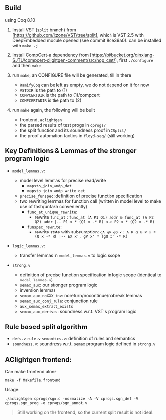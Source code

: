 ## Build

using Coq 8.10

1. Install VST (`split` branch) from [https://github.com/ltzone/VST/tree/split], which is VST 2.5 with DeepEmbedded module opened (see commit 8de39a0). can be installed with `make -j`

2. Install CompCert-a dependency from [https://bitbucket.org/qinxiang-SJTU/compcert-clightgen-comment/src/nop_cmt/], first `./configure` and then `make`

3. run `make`, an CONFIGURE file will be generated, fill in there 
   - `RamifyCoq` can be left as empty, we do not depend on it for now
   - `VSTDIR` is the path to (1)
   - `COMPCERTDIR` is the path to (1)/compcert
   - `COMPCERTADIR` is the path to (2)

4. run `make` again, the following will be built
   - frontend, `aclightgen`
   - the parsed results of test progs in `cprogs/`
   - the split function and its soundness proof in `CSplit/`
   - the proof automation tactics in `floyd-seq/` (still working)
  

## Key Definitions & Lemmas of the stronger program logic

- `model_lemmas.v`: 
  - model level lemmas for precise read/write
    - `mapsto_join_andp_det`
    - `mapsto_join_andp_write_det`
  - `precise_funspec`: definition of precise function specification
  - two rewriting lemmas for function call (written in model level to make use of fash/unfash conveniently)
    - `func_at_unique_rewrite`:
      - rewrite `func_at` : `func_at (A P1 Q1) addr & func_at (A P2 Q2) addr |-- P1 x * (Q1 x -* R) <-> P2 x * (Q2 x -* R)`
    - `funspec_rewrite`:
      - rewrite state with subsumption: `gA gP gQ <: A P Q & P x * (Q x -* R) |-- EX x', gP x' * (gQ x' -* R)`
  
- `logic_lemmas.v`: 
  - transfer lemmas in `model_lemmas.v` to logic scope
  
- `strong.v`
  - definition of precise function specification in logic scope (identical to `model_lemmas.v`)
  - `semax_aux`: our stronger program logic
  - inversion lemmas
  - `semax_aux_noXXX_inv`: noreturn/nocontinue/nobreak lemmas
  - `semax_aux_conj_rule`: conjunction rule
  - `aux_semax_extract_exists`
  - `semax_aux_derives`: soundness w.r.t. VST's program logic

## Rule based split algorithm

- `defs.v` `rule.v` `semantics.v`: definition of rules and semantics
- `soundness.v`: soundness w.r.t. `semax` program logic defined in `strong.v`



## AClightgen frontend:

Can make frontend alone
```
make -f Makefile.frontend 
```

Usage:
```
./aclightgen cprogs/sgn.c -normalize -A -V cprogs.sgn_def -V cprogs.sgn_prog -o cprogs/sgn_annot.v
```

> Still working on the frontend, so the current split result is not ideal.